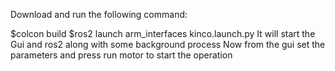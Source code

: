 Download and run the following command:

$colcon build
$ros2 launch arm_interfaces kinco.launch.py
It will start the Gui and ros2 along with some background process
Now from the gui set the parameters and press run motor to start the operation
